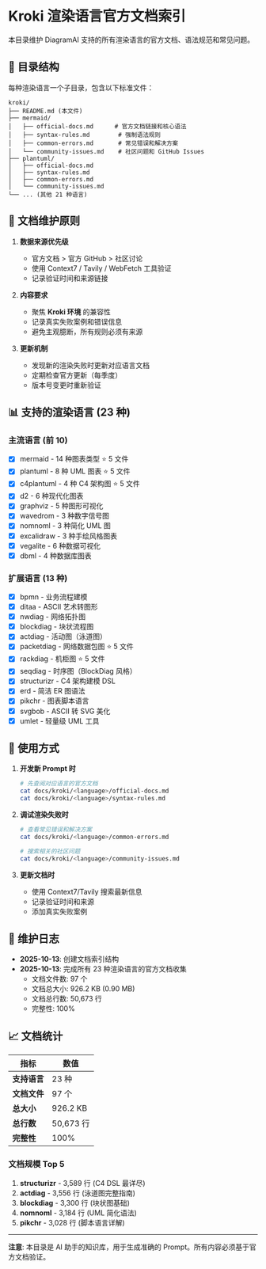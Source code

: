 # Kroki 渲染语言官方文档索引

本目录维护 DiagramAI 支持的所有渲染语言的官方文档、语法规范和常见问题。

## 📁 目录结构

每种渲染语言一个子目录，包含以下标准文件：

```
kroki/
├── README.md (本文件)
├── mermaid/
│   ├── official-docs.md      # 官方文档链接和核心语法
│   ├── syntax-rules.md        # 强制语法规则
│   ├── common-errors.md       # 常见错误和解决方案
│   └── community-issues.md    # 社区问题和 GitHub Issues
├── plantuml/
│   ├── official-docs.md
│   ├── syntax-rules.md
│   ├── common-errors.md
│   └── community-issues.md
└── ... (其他 21 种语言)
```

## 🎯 文档维护原则

1. **数据来源优先级**
   - 官方文档 > 官方 GitHub > 社区讨论
   - 使用 Context7 / Tavily / WebFetch 工具验证
   - 记录验证时间和来源链接

2. **内容要求**
   - 聚焦 **Kroki 环境** 的兼容性
   - 记录真实失败案例和错误信息
   - 避免主观臆断，所有规则必须有来源

3. **更新机制**
   - 发现新的渲染失败时更新对应语言文档
   - 定期检查官方更新（每季度）
   - 版本号变更时重新验证

## 📊 支持的渲染语言 (23 种)

### 主流语言 (前 10)
- [x] mermaid - 14 种图表类型 ⭐ 5 文件
- [x] plantuml - 8 种 UML 图表 ⭐ 5 文件
- [x] c4plantuml - 4 种 C4 架构图 ⭐ 5 文件
- [x] d2 - 6 种现代化图表
- [x] graphviz - 5 种图形可视化
- [x] wavedrom - 3 种数字信号图
- [x] nomnoml - 3 种简化 UML 图
- [x] excalidraw - 3 种手绘风格图表
- [x] vegalite - 6 种数据可视化
- [x] dbml - 4 种数据库图表

### 扩展语言 (13 种)
- [x] bpmn - 业务流程建模
- [x] ditaa - ASCII 艺术转图形
- [x] nwdiag - 网络拓扑图
- [x] blockdiag - 块状流程图
- [x] actdiag - 活动图（泳道图）
- [x] packetdiag - 网络数据包图 ⭐ 5 文件
- [x] rackdiag - 机柜图 ⭐ 5 文件
- [x] seqdiag - 时序图（BlockDiag 风格）
- [x] structurizr - C4 架构建模 DSL
- [x] erd - 简洁 ER 图语法
- [x] pikchr - 图表脚本语言
- [x] svgbob - ASCII 转 SVG 美化
- [x] umlet - 轻量级 UML 工具

## 🔄 使用方式

1. **开发新 Prompt 时**
   ```bash
   # 先查阅对应语言的官方文档
   cat docs/kroki/<language>/official-docs.md
   cat docs/kroki/<language>/syntax-rules.md
   ```

2. **调试渲染失败时**
   ```bash
   # 查看常见错误和解决方案
   cat docs/kroki/<language>/common-errors.md

   # 搜索相关的社区问题
   cat docs/kroki/<language>/community-issues.md
   ```

3. **更新文档时**
   - 使用 Context7/Tavily 搜索最新信息
   - 记录验证时间和来源
   - 添加真实失败案例

## 📝 维护日志

- **2025-10-13**: 创建文档索引结构
- **2025-10-13**: 完成所有 23 种渲染语言的官方文档收集
  - 文档文件数: 97 个
  - 文档总大小: 926.2 KB (0.90 MB)
  - 文档总行数: 50,673 行
  - 完整性: 100%

## 📈 文档统计

| 指标 | 数值 |
|------|------|
| **支持语言** | 23 种 |
| **文档文件** | 97 个 |
| **总大小** | 926.2 KB |
| **总行数** | 50,673 行 |
| **完整性** | 100% |

### 文档规模 Top 5
1. **structurizr** - 3,589 行 (C4 DSL 最详尽)
2. **actdiag** - 3,556 行 (泳道图完整指南)
3. **blockdiag** - 3,300 行 (块状图基础)
4. **nomnoml** - 3,184 行 (UML 简化语法)
5. **pikchr** - 3,028 行 (脚本语言详解)

---

**注意**: 本目录是 AI 助手的知识库，用于生成准确的 Prompt。所有内容必须基于官方文档验证。
